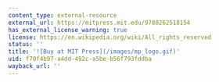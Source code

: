 ```yaml
---
content_type: external-resource
external_url: https://mitpress.mit.edu/9780262518154
has_external_license_warning: true
license: https://en.wikipedia.org/wiki/All_rights_reserved
status: ''
title: '![Buy at MIT Press](/images/mp_logo.gif)'
uid: f70f4b97-a4dd-492c-a5be-b56f793fddba
wayback_url: ''
---
```

